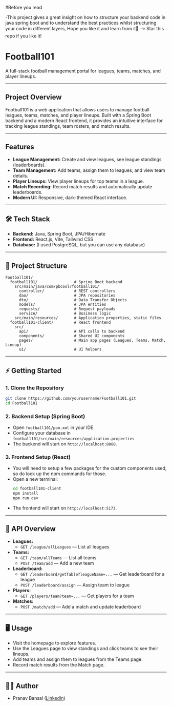 #Before you read

-This project gives a great insight on how to structure your backend code in java spring boot and to understand the best practices whilst structuring your code in different layers, Hope you like it and learn from it💞
-⭐️ Star this repo if you like it! 

# Football101

A full-stack football management portal for leagues, teams, matches, and player lineups.

---

## Project Overview
Football101 is a web application that allows users to manage football leagues, teams, matches, and player lineups. Built with a Spring Boot backend and a modern React frontend, it provides an intuitive interface for tracking league standings, team rosters, and match results.

---

##  Features
- **League Management:** Create and view leagues, see league standings (leaderboards).
- **Team Management:** Add teams, assign them to leagues, and view team details.
- **Player Lineups:** View player lineups for top teams in a league.
- **Match Recording:** Record match results and automatically update leaderboards.
- **Modern UI:** Responsive, dark-themed React interface.

---

## 🛠️ Tech Stack
- **Backend:** Java, Spring Boot, JPA/Hibernate
- **Frontend:** React.js, Vite, Tailwind CSS
- **Database:** (I used PostgreSQL, but you can use any database)

---

## 📁 Project Structure

```
Football101/
  football101/                # Spring Boot backend
    src/main/java/com/pbcool/football101/
      controller/             # REST controllers
      dao/                    # JPA repositories
      dto/                    # Data Transfer Objects
      models/                 # JPA entities
      requests/               # Request payloads
      service/                # Business logic
    src/main/resources/       # Application properties, static files
  football101-client/         # React frontend
    src/
      api/                    # API calls to backend
      components/             # Shared UI components
      pages/                  # Main app pages (Leagues, Teams, Match, Lineup)
      ui/                     # UI helpers
```

---

## ⚡ Getting Started

### 1. Clone the Repository
```bash
git clone https://github.com/yourusername/Football101.git
cd Football101
```

### 2. Backend Setup (Spring Boot)
- Open `football101/pom.xml` in your IDE.
- Configure your database in `football101/src/main/resources/application.properties`
- The backend will start on `http://localhost:8080`.

### 3. Frontend Setup (React)
- You will need to setup a few packages for the custom components used, so do look up the npm commands for those.
- Open a new terminal:
  ```bash
  cd football101-client
  npm install
  npm run dev
  ```
- The frontend will start on `http://localhost:5173`.

---

## 🔗 API Overview

- **Leagues:**
  - `GET /league/allLeagues` — List all leagues
- **Teams:**
  - `GET /team/allTeams` — List all teams
  - `POST /team/add` — Add a new team
- **Leaderboard:**
  - `GET /leaderboard/getTable?leagueName=...` — Get leaderboard for a league
  - `POST /leaderboard/assign` — Assign team to league
- **Players:**
  - `GET /players/team?team=...` — Get players for a team
- **Matches:**
  - `POST /match/add` — Add a match and update leaderboard

---

## 🖥️ Usage
- Visit the homepage to explore features.
- Use the Leagues page to view standings and click teams to see their lineups.
- Add teams and assign them to leagues from the Teams page.
- Record match results from the Match page.

---

## 🙋‍♂️ Author
- Pranav Bansal ([LinkedIn](www.linkedin.com/in/pranav-bansal-12138a2b5))
